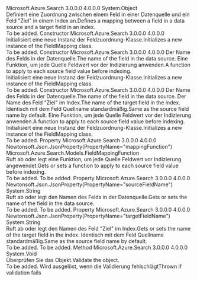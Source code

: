 <Type Name="FieldMapping" FullName="Microsoft.Azure.Search.Models.FieldMapping">
  <TypeSignature Language="C#" Value="public class FieldMapping" />
  <TypeSignature Language="ILAsm" Value=".class public auto ansi beforefieldinit FieldMapping extends System.Object" />
  <TypeSignature Language="DocId" Value="T:Microsoft.Azure.Search.Models.FieldMapping" />
  <TypeSignature Language="VB.NET" Value="Public Class FieldMapping" />
  <TypeSignature Language="F#" Value="type FieldMapping = class" />
  <AssemblyInfo>
    <AssemblyName>Microsoft.Azure.Search</AssemblyName>
    <AssemblyVersion>3.0.0.0</AssemblyVersion>
    <AssemblyVersion>4.0.0.0</AssemblyVersion>
  </AssemblyInfo>
  <Base>
    <BaseTypeName>System.Object</BaseTypeName>
  </Base>
  <Interfaces />
  <Docs>
    <summary>
            <span data-ttu-id="95952-101">Definiert eine Zuordnung zwischen einem Feld in einer Datenquelle und ein Feld "Ziel" in einem Index an.</span><span class="sxs-lookup"><span data-stu-id="95952-101">Defines a mapping between a field in a data source and a target field in an index.</span></span>
            <see href="https://docs.microsoft.com/azure/search/search-indexer-field-mappings" /></summary>
    <remarks>To be added.</remarks>
  </Docs>
  <Members>
    <Member MemberName=".ctor">
      <MemberSignature Language="C#" Value="public FieldMapping ();" />
      <MemberSignature Language="ILAsm" Value=".method public hidebysig specialname rtspecialname instance void .ctor() cil managed" />
      <MemberSignature Language="DocId" Value="M:Microsoft.Azure.Search.Models.FieldMapping.#ctor" />
      <MemberSignature Language="VB.NET" Value="Public Sub New ()" />
      <MemberType>Constructor</MemberType>
      <AssemblyInfo>
        <AssemblyName>Microsoft.Azure.Search</AssemblyName>
        <AssemblyVersion>3.0.0.0</AssemblyVersion>
        <AssemblyVersion>4.0.0.0</AssemblyVersion>
      </AssemblyInfo>
      <Parameters />
      <Docs>
        <summary>
            <span data-ttu-id="95952-102">Initialisiert eine neue Instanz der Feldzuordnung-Klasse.</span><span class="sxs-lookup"><span data-stu-id="95952-102">Initializes a new instance of the FieldMapping class.</span></span>
            </summary>
        <remarks>To be added.</remarks>
      </Docs>
    </Member>
    <Member MemberName=".ctor">
      <MemberSignature Language="C#" Value="public FieldMapping (string sourceFieldName, Microsoft.Azure.Search.Models.FieldMappingFunction mappingFunction);" />
      <MemberSignature Language="ILAsm" Value=".method public hidebysig specialname rtspecialname instance void .ctor(string sourceFieldName, class Microsoft.Azure.Search.Models.FieldMappingFunction mappingFunction) cil managed" />
      <MemberSignature Language="DocId" Value="M:Microsoft.Azure.Search.Models.FieldMapping.#ctor(System.String,Microsoft.Azure.Search.Models.FieldMappingFunction)" />
      <MemberSignature Language="VB.NET" Value="Public Sub New (sourceFieldName As String, mappingFunction As FieldMappingFunction)" />
      <MemberSignature Language="F#" Value="new Microsoft.Azure.Search.Models.FieldMapping : string * Microsoft.Azure.Search.Models.FieldMappingFunction -&gt; Microsoft.Azure.Search.Models.FieldMapping" Usage="new Microsoft.Azure.Search.Models.FieldMapping (sourceFieldName, mappingFunction)" />
      <MemberType>Constructor</MemberType>
      <AssemblyInfo>
        <AssemblyName>Microsoft.Azure.Search</AssemblyName>
        <AssemblyVersion>3.0.0.0</AssemblyVersion>
        <AssemblyVersion>4.0.0.0</AssemblyVersion>
      </AssemblyInfo>
      <Parameters>
        <Parameter Name="sourceFieldName" Type="System.String" />
        <Parameter Name="mappingFunction" Type="Microsoft.Azure.Search.Models.FieldMappingFunction" />
      </Parameters>
      <Docs>
        <param name="sourceFieldName"><span data-ttu-id="95952-103">Der Name des Felds in der Datenquelle.</span><span class="sxs-lookup"><span data-stu-id="95952-103">The name of the field in the data source.</span></span></param>
        <param name="mappingFunction"><span data-ttu-id="95952-104">Eine Funktion, um jede Quelle Feldwert vor der Indizierung anwenden.</span><span class="sxs-lookup"><span data-stu-id="95952-104">A function to apply to each source field value before indexing.</span></span></param>
        <summary>
            <span data-ttu-id="95952-105">Initialisiert eine neue Instanz der Feldzuordnung-Klasse.</span><span class="sxs-lookup"><span data-stu-id="95952-105">Initializes a new instance of the FieldMapping class.</span></span>
            </summary>
        <remarks>To be added.</remarks>
      </Docs>
    </Member>
    <Member MemberName=".ctor">
      <MemberSignature Language="C#" Value="public FieldMapping (string sourceFieldName, string targetFieldName = null, Microsoft.Azure.Search.Models.FieldMappingFunction mappingFunction = null);" />
      <MemberSignature Language="ILAsm" Value=".method public hidebysig specialname rtspecialname instance void .ctor(string sourceFieldName, string targetFieldName, class Microsoft.Azure.Search.Models.FieldMappingFunction mappingFunction) cil managed" />
      <MemberSignature Language="DocId" Value="M:Microsoft.Azure.Search.Models.FieldMapping.#ctor(System.String,System.String,Microsoft.Azure.Search.Models.FieldMappingFunction)" />
      <MemberSignature Language="VB.NET" Value="Public Sub New (sourceFieldName As String, Optional targetFieldName As String = null, Optional mappingFunction As FieldMappingFunction = null)" />
      <MemberSignature Language="F#" Value="new Microsoft.Azure.Search.Models.FieldMapping : string * string * Microsoft.Azure.Search.Models.FieldMappingFunction -&gt; Microsoft.Azure.Search.Models.FieldMapping" Usage="new Microsoft.Azure.Search.Models.FieldMapping (sourceFieldName, targetFieldName, mappingFunction)" />
      <MemberType>Constructor</MemberType>
      <AssemblyInfo>
        <AssemblyName>Microsoft.Azure.Search</AssemblyName>
        <AssemblyVersion>3.0.0.0</AssemblyVersion>
        <AssemblyVersion>4.0.0.0</AssemblyVersion>
      </AssemblyInfo>
      <Parameters>
        <Parameter Name="sourceFieldName" Type="System.String" />
        <Parameter Name="targetFieldName" Type="System.String" />
        <Parameter Name="mappingFunction" Type="Microsoft.Azure.Search.Models.FieldMappingFunction" />
      </Parameters>
      <Docs>
        <param name="sourceFieldName"><span data-ttu-id="95952-106">Der Name des Felds in der Datenquelle.</span><span class="sxs-lookup"><span data-stu-id="95952-106">The name of the field in the data source.</span></span></param>
        <param name="targetFieldName"><span data-ttu-id="95952-107">Der Name des Feld "Ziel" im Index.</span><span class="sxs-lookup"><span data-stu-id="95952-107">The name of the target field in the index.</span></span> <span data-ttu-id="95952-108">Identisch mit dem Feld Quellname standardmäßig.</span><span class="sxs-lookup"><span data-stu-id="95952-108">Same as the source field name by default.</span></span></param>
        <param name="mappingFunction"><span data-ttu-id="95952-109">Eine Funktion, um jede Quelle Feldwert vor der Indizierung anwenden.</span><span class="sxs-lookup"><span data-stu-id="95952-109">A function to apply to each source field value before indexing.</span></span></param>
        <summary>
            <span data-ttu-id="95952-110">Initialisiert eine neue Instanz der Feldzuordnung-Klasse.</span><span class="sxs-lookup"><span data-stu-id="95952-110">Initializes a new instance of the FieldMapping class.</span></span>
            </summary>
        <remarks>To be added.</remarks>
      </Docs>
    </Member>
    <Member MemberName="MappingFunction">
      <MemberSignature Language="C#" Value="public Microsoft.Azure.Search.Models.FieldMappingFunction MappingFunction { get; set; }" />
      <MemberSignature Language="ILAsm" Value=".property instance class Microsoft.Azure.Search.Models.FieldMappingFunction MappingFunction" />
      <MemberSignature Language="DocId" Value="P:Microsoft.Azure.Search.Models.FieldMapping.MappingFunction" />
      <MemberSignature Language="VB.NET" Value="Public Property MappingFunction As FieldMappingFunction" />
      <MemberSignature Language="F#" Value="member this.MappingFunction : Microsoft.Azure.Search.Models.FieldMappingFunction with get, set" Usage="Microsoft.Azure.Search.Models.FieldMapping.MappingFunction" />
      <MemberType>Property</MemberType>
      <AssemblyInfo>
        <AssemblyName>Microsoft.Azure.Search</AssemblyName>
        <AssemblyVersion>3.0.0.0</AssemblyVersion>
        <AssemblyVersion>4.0.0.0</AssemblyVersion>
      </AssemblyInfo>
      <Attributes>
        <Attribute>
          <AttributeName>Newtonsoft.Json.JsonProperty(PropertyName="mappingFunction")</AttributeName>
        </Attribute>
      </Attributes>
      <ReturnValue>
        <ReturnType>Microsoft.Azure.Search.Models.FieldMappingFunction</ReturnType>
      </ReturnValue>
      <Docs>
        <summary>
            <span data-ttu-id="95952-111">Ruft ab oder legt eine Funktion, um jede Quelle Feldwert vor Indizierung angewendet.</span><span class="sxs-lookup"><span data-stu-id="95952-111">Gets or sets a function to apply to each source field value before indexing.</span></span>
            </summary>
        <value>To be added.</value>
        <remarks>To be added.</remarks>
      </Docs>
    </Member>
    <Member MemberName="SourceFieldName">
      <MemberSignature Language="C#" Value="public string SourceFieldName { get; set; }" />
      <MemberSignature Language="ILAsm" Value=".property instance string SourceFieldName" />
      <MemberSignature Language="DocId" Value="P:Microsoft.Azure.Search.Models.FieldMapping.SourceFieldName" />
      <MemberSignature Language="VB.NET" Value="Public Property SourceFieldName As String" />
      <MemberSignature Language="F#" Value="member this.SourceFieldName : string with get, set" Usage="Microsoft.Azure.Search.Models.FieldMapping.SourceFieldName" />
      <MemberType>Property</MemberType>
      <AssemblyInfo>
        <AssemblyName>Microsoft.Azure.Search</AssemblyName>
        <AssemblyVersion>3.0.0.0</AssemblyVersion>
        <AssemblyVersion>4.0.0.0</AssemblyVersion>
      </AssemblyInfo>
      <Attributes>
        <Attribute>
          <AttributeName>Newtonsoft.Json.JsonProperty(PropertyName="sourceFieldName")</AttributeName>
        </Attribute>
      </Attributes>
      <ReturnValue>
        <ReturnType>System.String</ReturnType>
      </ReturnValue>
      <Docs>
        <summary>
            <span data-ttu-id="95952-112">Ruft ab oder legt den Namen des Felds in der Datenquelle.</span><span class="sxs-lookup"><span data-stu-id="95952-112">Gets or sets the name of the field in the data source.</span></span>
            </summary>
        <value>To be added.</value>
        <remarks>To be added.</remarks>
      </Docs>
    </Member>
    <Member MemberName="TargetFieldName">
      <MemberSignature Language="C#" Value="public string TargetFieldName { get; set; }" />
      <MemberSignature Language="ILAsm" Value=".property instance string TargetFieldName" />
      <MemberSignature Language="DocId" Value="P:Microsoft.Azure.Search.Models.FieldMapping.TargetFieldName" />
      <MemberSignature Language="VB.NET" Value="Public Property TargetFieldName As String" />
      <MemberSignature Language="F#" Value="member this.TargetFieldName : string with get, set" Usage="Microsoft.Azure.Search.Models.FieldMapping.TargetFieldName" />
      <MemberType>Property</MemberType>
      <AssemblyInfo>
        <AssemblyName>Microsoft.Azure.Search</AssemblyName>
        <AssemblyVersion>3.0.0.0</AssemblyVersion>
        <AssemblyVersion>4.0.0.0</AssemblyVersion>
      </AssemblyInfo>
      <Attributes>
        <Attribute>
          <AttributeName>Newtonsoft.Json.JsonProperty(PropertyName="targetFieldName")</AttributeName>
        </Attribute>
      </Attributes>
      <ReturnValue>
        <ReturnType>System.String</ReturnType>
      </ReturnValue>
      <Docs>
        <summary>
            <span data-ttu-id="95952-113">Ruft ab oder legt den Namen des Feld "Ziel" im Index.</span><span class="sxs-lookup"><span data-stu-id="95952-113">Gets or sets the name of the target field in the index.</span></span> <span data-ttu-id="95952-114">Identisch mit dem Feld Quellname standardmäßig.</span><span class="sxs-lookup"><span data-stu-id="95952-114">Same as the source field name by default.</span></span>
            </summary>
        <value>To be added.</value>
        <remarks>To be added.</remarks>
      </Docs>
    </Member>
    <Member MemberName="Validate">
      <MemberSignature Language="C#" Value="public virtual void Validate ();" />
      <MemberSignature Language="ILAsm" Value=".method public hidebysig newslot virtual instance void Validate() cil managed" />
      <MemberSignature Language="DocId" Value="M:Microsoft.Azure.Search.Models.FieldMapping.Validate" />
      <MemberSignature Language="VB.NET" Value="Public Overridable Sub Validate ()" />
      <MemberSignature Language="F#" Value="abstract member Validate : unit -&gt; unit&#xA;override this.Validate : unit -&gt; unit" Usage="fieldMapping.Validate " />
      <MemberType>Method</MemberType>
      <AssemblyInfo>
        <AssemblyName>Microsoft.Azure.Search</AssemblyName>
        <AssemblyVersion>3.0.0.0</AssemblyVersion>
        <AssemblyVersion>4.0.0.0</AssemblyVersion>
      </AssemblyInfo>
      <ReturnValue>
        <ReturnType>System.Void</ReturnType>
      </ReturnValue>
      <Parameters />
      <Docs>
        <summary>
            <span data-ttu-id="95952-115">Überprüfen Sie das Objekt.</span><span class="sxs-lookup"><span data-stu-id="95952-115">Validate the object.</span></span>
            </summary>
        <remarks>To be added.</remarks>
        <exception cref="T:Microsoft.Rest.ValidationException">
            <span data-ttu-id="95952-116">Wird ausgelöst, wenn die Validierung fehlschlägt</span><span class="sxs-lookup"><span data-stu-id="95952-116">Thrown if validation fails</span></span>
            </exception>
      </Docs>
    </Member>
  </Members>
</Type>